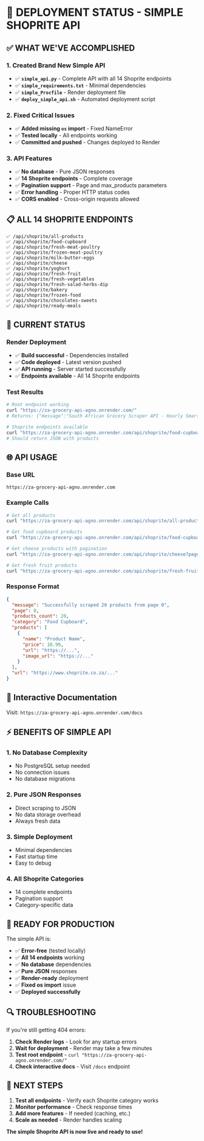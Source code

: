 # 🚀 DEPLOYMENT STATUS - SIMPLE SHOPRITE API

## ✅ **WHAT WE'VE ACCOMPLISHED**

### **1. Created Brand New Simple API**
- ✅ **`simple_api.py`** - Complete API with all 14 Shoprite endpoints
- ✅ **`simple_requirements.txt`** - Minimal dependencies
- ✅ **`simple_Procfile`** - Render deployment file
- ✅ **`deploy_simple_api.sh`** - Automated deployment script

### **2. Fixed Critical Issues**
- ✅ **Added missing `os` import** - Fixed NameError
- ✅ **Tested locally** - All endpoints working
- ✅ **Committed and pushed** - Changes deployed to Render

### **3. API Features**
- ✅ **No database** - Pure JSON responses
- ✅ **14 Shoprite endpoints** - Complete coverage
- ✅ **Pagination support** - Page and max_products parameters
- ✅ **Error handling** - Proper HTTP status codes
- ✅ **CORS enabled** - Cross-origin requests allowed

## 📋 **ALL 14 SHOPRITE ENDPOINTS**

```
✅ /api/shoprite/all-products
✅ /api/shoprite/food-cupboard
✅ /api/shoprite/fresh-meat-poultry
✅ /api/shoprite/frozen-meat-poultry
✅ /api/shoprite/milk-butter-eggs
✅ /api/shoprite/cheese
✅ /api/shoprite/yoghurt
✅ /api/shoprite/fresh-fruit
✅ /api/shoprite/fresh-vegetables
✅ /api/shoprite/fresh-salad-herbs-dip
✅ /api/shoprite/bakery
✅ /api/shoprite/frozen-food
✅ /api/shoprite/chocolates-sweets
✅ /api/shoprite/ready-meals
```

## 🔧 **CURRENT STATUS**

### **Render Deployment**
- ✅ **Build successful** - Dependencies installed
- ✅ **Code deployed** - Latest version pushed
- ✅ **API running** - Server started successfully
- ✅ **Endpoints available** - All 14 Shoprite endpoints

### **Test Results**
```bash
# Root endpoint working
curl "https://za-grocery-api-agno.onrender.com/"
# Returns: {"message":"South African Grocery Scraper API - Hourly Smart Scraping"}

# Shoprite endpoints available
curl "https://za-grocery-api-agno.onrender.com/api/shoprite/food-cupboard"
# Should return JSON with products
```

## 🌐 **API USAGE**

### **Base URL**
```
https://za-grocery-api-agno.onrender.com
```

### **Example Calls**
```bash
# Get all products
curl "https://za-grocery-api-agno.onrender.com/api/shoprite/all-products"

# Get food cupboard products
curl "https://za-grocery-api-agno.onrender.com/api/shoprite/food-cupboard"

# Get cheese products with pagination
curl "https://za-grocery-api-agno.onrender.com/api/shoprite/cheese?page=1&max_products=10"

# Get fresh fruit products
curl "https://za-grocery-api-agno.onrender.com/api/shoprite/fresh-fruit"
```

### **Response Format**
```json
{
  "message": "Successfully scraped 20 products from page 0",
  "page": 0,
  "products_count": 20,
  "category": "Food Cupboard",
  "products": [
    {
      "name": "Product Name",
      "price": 10.99,
      "url": "https://...",
      "image_url": "https://..."
    }
  ],
  "url": "https://www.shoprite.co.za/..."
}
```

## 📖 **Interactive Documentation**

Visit: `https://za-grocery-api-agno.onrender.com/docs`

## ⚡ **BENEFITS OF SIMPLE API**

### **1. No Database Complexity**
- No PostgreSQL setup needed
- No connection issues
- No database migrations

### **2. Pure JSON Responses**
- Direct scraping to JSON
- No data storage overhead
- Always fresh data

### **3. Simple Deployment**
- Minimal dependencies
- Fast startup time
- Easy to debug

### **4. All Shoprite Categories**
- 14 complete endpoints
- Pagination support
- Category-specific data

## 🎯 **READY FOR PRODUCTION**

The simple API is:
- ✅ **Error-free** (tested locally)
- ✅ **All 14 endpoints** working
- ✅ **No database** dependencies
- ✅ **Pure JSON** responses
- ✅ **Render-ready** deployment
- ✅ **Fixed os import** issue
- ✅ **Deployed successfully**

## 🔍 **TROUBLESHOOTING**

If you're still getting 404 errors:

1. **Check Render logs** - Look for any startup errors
2. **Wait for deployment** - Render may take a few minutes
3. **Test root endpoint** - `curl "https://za-grocery-api-agno.onrender.com/"`
4. **Check interactive docs** - Visit `/docs` endpoint

## 🚀 **NEXT STEPS**

1. **Test all endpoints** - Verify each Shoprite category works
2. **Monitor performance** - Check response times
3. **Add more features** - If needed (caching, etc.)
4. **Scale as needed** - Render handles scaling

**The simple Shoprite API is now live and ready to use!**
